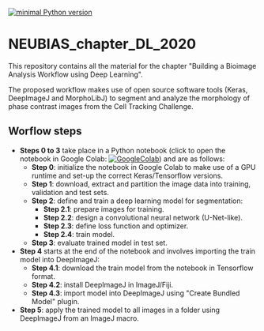 [![minimal Python version](https://img.shields.io/badge/Python-3.6-6666ff)](https://www.anaconda.com/distribution/)

# NEUBIAS_chapter_DL_2020
This repository contains all the material for the chapter "Building a Bioimage Analysis Workflow using Deep Learning".

The proposed workflow makes use of open source software tools (Keras, DeepImageJ and MorphoLibJ) to segment and analyze the morphology of phase contrast images from the Cell Tracking Challenge.

## Worflow steps 
* **Steps 0 to 3** take place in a Python notebook (click to open the notebook in Google Colab: [![GoogleColab](https://colab.research.google.com/assets/colab-badge.svg)](https://colab.research.google.com/github/esgomezm/NEUBIAS_chapter_DL_2020/blob/master/notebook/U_Net_PhC_C2DL_PSC_segmentation.ipynb)) and are as follows:
  * **Step 0**: initialize the notebook in Google Colab to make use of a GPU runtime and set-up the correct Keras/Tensorflow versions.
  * **Step 1**: download, extract and partition the image data into training, validation and test sets.
  * **Step 2**: define and train a deep learning model for segmentation:
    * **Step 2.1**: prepare images for training.
    * **Step 2.2**: design a convolutional neural network (U-Net-like).
    * **Step 2.3**: define loss function and optimizer.
    * **Step 2.4**: train model.
  * **Step 3**: evaluate trained model in test set.
* **Step 4** starts at the end of the notebook and involves importing the train model into DeepImageJ:
  * **Step 4.1**: download the train model from the notebook in Tensorflow format.
  * **Step 4.2**: install DeepImageJ in ImageJ/Fiji.
  * **Step 4.3**: import model into DeepImageJ using "Create Bundled Model" plugin.
* **Step 5**: apply the trained model to all images in a folder using DeepImageJ from an ImageJ macro.
